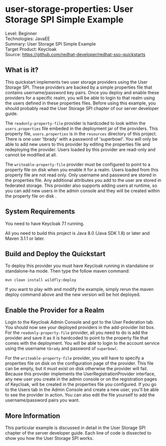 user-storage-properties: User Storage SPI Simple Example
========================================================

Level: Beginner  
Technologies: JavaEE  
Summary: User Storage SPI Simple Example  
Target Product: Keycloak  
Source: <https://github.com/redhat-developer/redhat-sso-quickstarts>  


What is it?
-----------

This quickstart implements two user storage providers using the User Storage SPI.  These providers
are backed by a simple properties file that contains username/password key pairs.  Once you deploy and enable these providers
for a specific realm, you will be able to login to that realm using the users defined in these properties files.  Before
using this example, you should probably read the User Storage SPI chapter of our server developer guide.

The `readonly-property-file` provider is hardcoded to look within the `users.properties` file embeded in the deployment jar
of the providers.  This property file, `users.properties` is in the `resources` directory of this project.
There is one user 'tbrady' with a password of 'superbowl'.  You will only be able to add new users to this provider
by editing the properties file and redeploying the provider.  Users loaded by this provider are read-only and cannot be modified
at all.

The `writeable-property-file` provider must be configured to point to a property file on disk when you enable it for a realm.
Users loaded from this property file are not read only.  Only username and password are stored in the properties file.  Any additional
attributes you add to the user are stored in federated storage.  This provider also supports adding users at runtime, so you can
add new users in the admin console and they will be created within the property file on disk .


System Requirements
-------------------

You need to have Keycloak 7.1 running.

All you need to build this project is Java 8.0 (Java SDK 1.8) or later and Maven 3.1.1 or later.


Build and Deploy the Quickstart
-------------------------------

To deploy this provider you must have Keycloak running in standalone or standalone-ha mode. Then type the follow maven command:

   ````
   mvn clean install wildfly:deploy
   ````
If you want to play with and modify the example, simply rerun the maven deploy command above and the new version will be hot deployed.

Enable the Provider for a Realm
-------------------------------
Login to the Keycloak Admin Console and got to the User Federation tab.   You should now see your deployed providers in the add-provider list box.
For the `readonly-property-file` provider, all you need to do is add the provider and save it as it is hardcoded to point
to the property file that comes with the deployment.  You will be able to login to the account service using the username `tbrady` and password
of `superbowl`.

For the `writeable-property-file` provider, you will have to specify a properties file on disk on the configuration page of the provider.
This file can be empty, but it must exist on disk otherwise the provider will fail.
Because this provider implements the UserRegistrationProvider interface, any new user you create in the
admin console or on the registration pages of Keycloak, will be created in the properties file you configured.  If you go
to the Users tab in the Admin Console and create a new user, you'll be able to see the provider in action.  You can also
edit the file yourself to add the username/password pairs you want.


More Information
----------------
This particular example is discussed in detail in the User Storage SPI chapter of the server developer guide.  Each line of code is dissected
to show you how the User Storage SPI works.